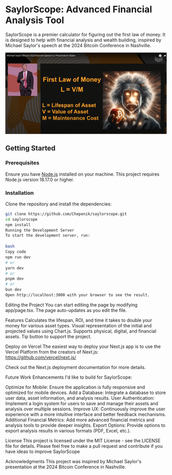 # SaylorScope: Advanced Financial Analysis Tool

SaylorScope is a premier calculator for figuring out the first law of money. It is designed to help with financial analysis and wealth building, inspired by Michael Saylor\'s speech at the 2024 Bitcoin Conference in Nashville.

![First Law of Money](public/inspiration.jpg)

## Getting Started

### Prerequisites

Ensure you have [Node.js](https://nodejs.org/en/) installed on your machine. This project requires Node.js version 18.17.0 or higher.

### Installation

Clone the repository and install the dependencies:

```bash
git clone https://github.com/Chepenik/saylorscope.git
cd saylorscope
npm install 
Running the Development Server
To start the development server, run:

bash
Copy code
npm run dev
# or
yarn dev
# or
pnpm dev
# or
bun dev
Open http://localhost:3000 with your browser to see the result.
```

Editing the Project
You can start editing the page by modifying app/page.tsx. The page auto-updates as you edit the file.

Features
Calculates the lifespan, ROI, and time it takes to double your money for various asset types.
Visual representation of the initial and projected values using Chart.js.
Supports physical, digital, and financial assets.
Tip button to support the project.

Deploy on Vercel
The easiest way to deploy your Next.js app is to use the Vercel Platform from the creators of Next.js: https://github.com/vercel/next.js/

Check out the Next.js deployment documentation for more details.

Future Work
Enhancements I'd like to build for SaylorScope:

Optimize for Mobile: Ensure the application is fully responsive and optimized for mobile devices.
Add a Database: Integrate a database to store user data, asset information, and analysis results.
User Authentication: Implement a login system for users to save and manage their assets and analysis over multiple sessions.
Improve UX: Continuously improve the user experience with a more intuitive interface and better feedback mechanisms.
Additional Financial Metrics: Add more advanced financial metrics and analysis tools to provide deeper insights.
Export Options: Provide options to export analysis results in various formats (PDF, Excel, etc.).

License
This project is licensed under the MIT License - see the LICENSE file for details. Please feel free to make a pull request and contribute if you have ideas to improve SaylorScope

Acknowledgments
This project was inspired by Michael Saylor's presentation at the 2024 Bitcoin Conference in Nashville.